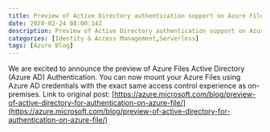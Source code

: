```yaml
---
title: Preview of Active Directory authentication support on Azure Files
date: 2020-02-24 08:00:14Z
description: Preview of Active Directory authentication support on Azure Files
categories: [Identity & Access Management,Serverless]
tags: [Azure Blog]
---
```

We are excited to announce the preview of Azure Files Active Directory (Azure AD) Authentication. You can now mount your Azure Files using Azure AD credentials with the exact same access control experience as on-premises.
Link to original post: [https://azure.microsoft.com/blog/preview-of-active-directory-for-authentication-on-azure-file/](https://azure.microsoft.com/blog/preview-of-active-directory-for-authentication-on-azure-file/)